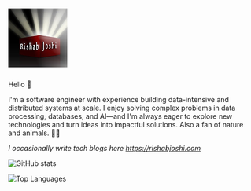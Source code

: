 # [![header](https://raw.githubusercontent.com/rishvin/rishvin/master/images/logo.webp)](https://rishabjoshi.com)

Hello 👋

I'm a software engineer with experience building data-intensive and distributed systems at scale. I enjoy solving complex problems in data processing, databases, and AI—and I'm always eager to explore new technologies and turn ideas into impactful solutions. Also a fan of nature and animals. 🐶🌿

*I occasionally write tech blogs here https://rishabjoshi.com*

![GitHub stats](https://github-readme-stats.vercel.app/api?username=rishvin&show_icons=true&theme=transparent)

![Top Languages](https://github-readme-stats.vercel.app/api/top-langs/?username=rishvin&layout=compact&langs_count=6&theme=transparent)

